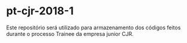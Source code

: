 # pt-cjr-2018-1
Este repositório será utilizado para armazenamento dos códigos feitos durante o processo Trainee da empresa junior CJR.
